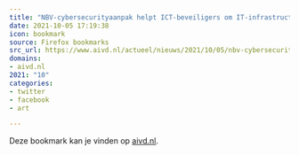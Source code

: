 ```yaml
---
title: "NBV-cybersecurityaanpak helpt ICT-beveiligers om IT-infrastructuur te verbeteren tegen cyberaanvalle..."
date: 2021-10-05 17:19:38
icon: bookmark
source: Firefox bookmarks
src_url: https://www.aivd.nl/actueel/nieuws/2021/10/05/nbv-cybersecurityaanpak-helpt-ict-beveiligers-om-it-infrastructuur-te-verbeteren-tegen-cyberaanvallen
domains:
- aivd.nl
2021: "10"
categories:
- twitter
- facebook
- art

---
```

Deze bookmark kan je vinden op [aivd.nl](https://www.aivd.nl/actueel/nieuws/2021/10/05/nbv-cybersecurityaanpak-helpt-ict-beveiligers-om-it-infrastructuur-te-verbeteren-tegen-cyberaanvallen).
